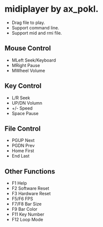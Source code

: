 midiplayer by ax_pokl. 
=============
* Drag file to play. 
* Support command line. 
* Support mid and rmi file. 

Mouse Control
-------------
* MLeft	Seek/Keyboard
* MRight	Pause
* MWheel	Volume

Key Control
-------------
* L/R	Seek
* UP/DN	Volumn
* +/-	Speed
* Space	Pause

File Control
-------------
* PGUP	Next
* PGDN	Prev
* Home	First
* End	Last

Other Functions
-------------
* F1	Help
* F2	Software Reset
* F3	Hardware Reset
* F5/F6	FPS
* F7/F8	Bar Size
* F9	Bar Color
* F11	Key Number
* F12	Loop Mode